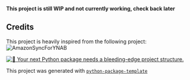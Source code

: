 
**This project is still WIP and not currently working, check back later**


## Credits
This project is heavily inspired from the following project:
![AmazonSyncForYNAB](https://github.com/davidz627/AmazonSyncForYNAB)

[![🚀 Your next Python package needs a bleeding-edge project structure.](https://img.shields.io/badge/python--package--template-%F0%9F%9A%80-brightgreen)](https://github.com/TezRomacH/python-package-template)

This project was generated with [`python-package-template`](https://github.com/TezRomacH/python-package-template)
